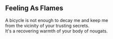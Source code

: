 Feeling As Flames
-----------------
A bicycle is not enough to decay me and keep me  
from the vicinity of your trusting secrets.  
It's a recovering warmth of your body of nougats.  
